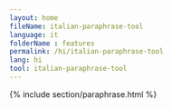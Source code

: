 ```yaml
---
layout: home
fileName: italian-paraphrase-tool
language: it
folderName : features
permalink: /hi/italian-paraphrase-tool
lang: hi
tool: italian-paraphrase-tool
---
```

{% include section/paraphrase.html %}